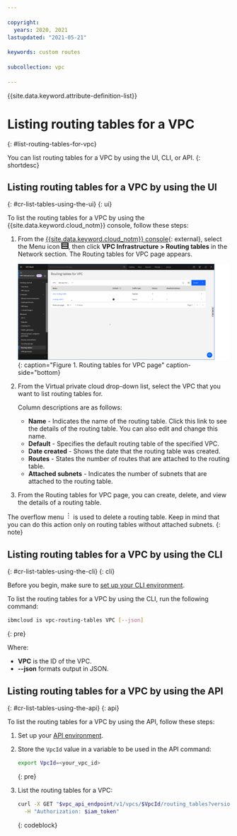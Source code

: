 ```yaml
---

copyright:
  years: 2020, 2021
lastupdated: "2021-05-21"

keywords: custom routes

subcollection: vpc

---
```


{{site.data.keyword.attribute-definition-list}}

# Listing routing tables for a VPC
{: #list-routing-tables-for-vpc}

You can list routing tables for a VPC by using the UI, CLI, or API.
{: shortdesc}

## Listing routing tables for a VPC by using the UI
{: #cr-list-tables-using-the-ui}
{: ui}

To list the routing tables for a VPC by using the {{site.data.keyword.cloud_notm}} console, follow these steps:

1. From the [{{site.data.keyword.cloud_notm}} console](/login){: external}, select the Menu icon ![Menu icon](/images/menu_icon.png), then click **VPC Infrastructure > Routing tables** in the Network section. The Routing tables for VPC page appears.

   ![Routing tables for VPC page](./images/cr-routing-tables-page.png){: caption="Figure 1. Routing tables for VPC page" caption-side="bottom}

1. From the Virtual private cloud drop-down list, select the VPC that you want to list routing tables for.

   Column descriptions are as follows:

   * **Name** - Indicates the name of the routing table. Click this link to see the details of the routing table. You can also edit and change this name.
   * **Default** - Specifies the default routing table of the specified VPC.
   * **Date created** - Shows the date that the routing table was created.
   * **Routes** - States the number of routes that are attached to the routing table.
   * **Attached subnets** - Indicates the number of subnets that are attached to the routing table.

1. From the Routing tables for VPC page, you can create, delete, and view the details of a routing table.

The overflow menu ![overflow menu](images/overflow.png) is used to delete a routing table. Keep in mind that you can do this action only on routing tables without attached subnets.
{: note}

## Listing routing tables for a VPC by using the CLI
{: #cr-list-tables-using-the-cli}
{: cli}

Before you begin, make sure to [set up your CLI environment](/docs/vpc?topic=vpc-infrastructure-cli-plugin-vpc-reference).

To list the routing tables for a VPC by using the CLI, run the following command:

```sh
ibmcloud is vpc-routing-tables VPC [--json]
```
{: pre}

Where:

* **VPC** is the ID of the VPC.
* **--json** formats output in JSON.


## Listing routing tables for a VPC by using the API
{: #cr-list-tables-using-the-api}
{: api}

To list the routing tables for a VPC by using the API, follow these steps:

1. Set up your [API environment](/docs/vpc?topic=vpc-set-up-environment#api-prerequisites-setup).
1. Store the `VpcId` value in a variable to be used in the API command:

    ```sh
    export VpcId=<your_vpc_id>
    ```
    {: pre}

1. List the routing tables for a VPC:

   ```sh
   curl -X GET "$vpc_api_endpoint/v1/vpcs/$VpcId/routing_tables?version=$api_version&generation=2" \
     -H "Authorization: $iam_token"

   ```
   {: codeblock}
